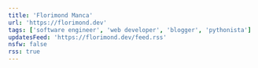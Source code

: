 ```yaml
---
title: 'Florimond Manca'
url: 'https://florimond.dev'
tags: ['software engineer', 'web developer', 'blogger', 'pythonista']
updatesFeed: 'https://florimond.dev/feed.rss'
nsfw: false
rss: true
---
```

